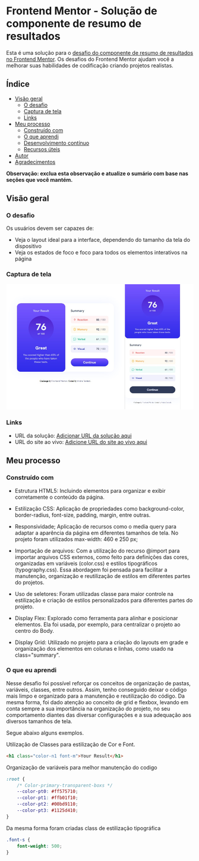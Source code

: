 # Frontend Mentor - Solução de componente de resumo de resultados

Esta é uma solução para o [desafio do componente de resumo de resultados no Frontend Mentor](https://www.frontendmentor.io/challenges/results-summary-component-CE_K6s0maV). Os desafios do Frontend Mentor ajudam você a melhorar suas habilidades de codificação criando projetos realistas.

## Índice

- [Visão geral](#visão-geral)
   - [O desafio](#o-desafio)
   - [Captura de tela](#captura-de-tela)
   - [Links](#links)
- [Meu processo](#meu-processo)
   - [Construído com](#construído-com)
   - [O que aprendi](#o-que-aprendi)
   - [Desenvolvimento contínuo](#desenvolvimento-contínuo)
   - [Recursos úteis](#useful-resources)
- [Autor](#autor)
- [Agradecimentos](#acknowledgments)

**Observação: exclua esta observação e atualize o sumário com base nas seções que você mantém.**

## Visão geral

### O desafio

Os usuários devem ser capazes de:

- Veja o layout ideal para a interface, dependendo do tamanho da tela do dispositivo
- Veja os estados de foco e foco para todos os elementos interativos na página

### Captura de tela

![](./assets/images/img-desafio.jpg)


### Links

- URL da solução: [Adicionar URL da solução aqui](https://your-solution-url.com)
- URL do site ao vivo: [Adicione URL do site ao vivo aqui](https://your-live-site-url.com)

## Meu processo

### Construído com

- Estrutura HTML5: Incluindo elementos para organizar e exibir corretamente o conteúdo da página.

- Estilização CSS: Aplicação de propriedades como background-color, border-radius, font-size, padding, margin, entre outras. 

- Responsividade; Aplicação de recursos como o media query para adaptar a aparência da página em diferentes tamanhos de tela. No projeto foram utilizados max-width: 460 e 250 px;

- Importação de arquivos: Com a utilização do recurso @import para importar arquivos CSS externos, como feito para definições das cores, organizadas em variáveis (color.css) e estilos tipográficos (typography.css). Essa abordagem foi pensada para facilitar a manutenção, organização e reutilização de estilos em diferentes partes do projetos.

- Uso de seletores: Foram utilizadas classe para maior controle na estilização e criação de estilos personalizados para diferentes partes do projeto.

- Display Flex: Explorado como ferramenta para alinhar e posicionar elementos. Ela foi usada, por exemplo, para centralizar o projeto ao centro do Body.

- Display Grid: Utilizado no projeto para a criação do layouts em grade e organização dos elementos em colunas e linhas, como usado na class="summary".


### O que eu aprendi

Nesse desafio foi possível reforçar os conceitos de organização de pastas, variáveis, classes, entre outros.  Assim, tenho conseguido deixar o código mais limpo e organizado para a manutenção e reutilização do código. 
Da mesma forma, foi dado atenção ao conceito de grid e flexbox, levando em conta sempre a sua importância na organização do projeto, no seu comportamento diantes das diversar configurações e a sua adequação aos diversos tamanhos de tela.

Segue abaixo alguns exemplos.

Utilização de Classes para estilização de Cor e Font.
```html
<h1 class="color-n1 font-m">Your Result</h1>
```
Organização de variáveis para melhor manutenção do codigo
```css
:root {
    /* Color-primary-transparent-boxs */
    --color-pt0: #ff575710;
    --color-pt1: #ffb01f10;
    --color-pt2: #00bd9110;
    --color-pt3: #1125d410;
}
```
Da mesma forma foram criadas class de estilização tipográfica
```css
.font-s {
    font-weight: 500;
}
```

